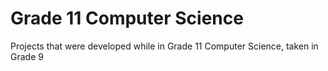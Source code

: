 # Grade 11 Computer Science
Projects that were developed while in Grade 11 Computer Science, taken in Grade 9
